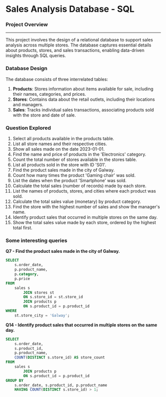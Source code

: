 # Sales Analysis Database - SQL

### Project Overview
---

This project involves the design of a relational database to support sales analysis across multiple stores. The database captures essential details about products, stores, and sales transactions, enabling data-driven insights through SQL queries.

### Database Design

The database consists of three interrelated tables:
1. **Products**: Stores information about items available for sale, including their names, categories, and prices.
2. **Stores**: Contains data about the retail outlets, including their locations and managers.
3. **Sales**: Tracks individual sales transactions, associating products sold with the store and date of sale.


### Question Explored

1. Select all products available in the products table.
2. List all store names and their respective cities.
3. Show all sales made on the date 2023-01-01.
4. Find the name and price of products in the 'Electronics' category.
5. Count the total number of stores available in the stores table.
6. List all products sold in the store with ID 'S01'.
7. Find the product sales made in the city of Galway.
8. Count how many times the product 'Gaming chair' was sold.
9. List the dates when the product 'Smartphone' was sold.
10. Calculate the total sales (number of records) made by each store.
11. List the names of products, stores, and cities where each product was sold.
12. Calculate the total sales value (monetary) by product category.
13. Find the store with the highest number of sales and show the manager's name.
14. Identify product sales that occurred in multiple stores on the same day.
15. Show the total sales value made by each store, ordered by the highest total first.

### Some interesting queries

**Q7 - Find the product sales made in the city of Galway.**

```sql
SELECT 
	s.order_date,
	p.product_name,
	p.category,
	p.price
FROM
	sales s
		JOIN stores st
		ON s.store_id = st.store_id
		JOIN products p
		ON s.product_id = p.product_id
WHERE
	st.store_city = 'Galway';
 ```

**Q14 - Identify product sales that occurred in multiple stores on the same day.**

```sql
SELECT 
	s.order_date,
	s.product_id,
	p.product_name,
	COUNT(DISTINCT s.store_id) AS store_count
FROM
	sales s
		JOIN products p
		ON s.product_id = p.product_id
GROUP BY 
	s.order_date, s.product_id, p.product_name
	HAVING COUNT(DISTINCT s.store_id) > 1;
```

